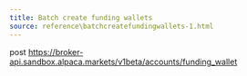 ```yaml
---
title: Batch create funding wallets
source: reference\batchcreatefundingwallets-1.html
---
```


post https://broker-api.sandbox.alpaca.markets/v1beta/accounts/funding_wallet

